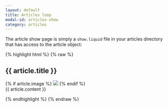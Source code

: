 ```yaml
---
layout: default
title: Articles loop
modal-id: articles-show
category: articles
---
```

The article show page is simply a ``show.liquid`` file in your articles directory that has access to the article object:

{% highlight html %}
{% raw %}

<div class="article-show">
 <h2 >{{ article.title }}</h2>
 {% if article.image %}
  <img src="{{ article.image | url_for_generic_image: "270x187" }}">
 {% endif %}
 <div class="article-content">
  {{ article.content }}
 </div>
</div>

{% endhighlight %}
{% endraw %}


